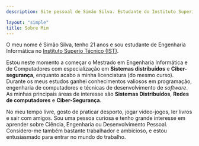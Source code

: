 ```yaml
---
description: Site pessoal de Simão Silva. Estudante do Instituto Superior Técnico

layout: "simple"
title: Sobre Mim
---
```


O meu nome é Simão Silva, tenho 21 anos e sou estudante de Engenharia Informática no [Instituto Superio Técnico (IST)](https://tecnico.ulisboa.pt/pt/).

<pr>

Estou neste momento a começar o Mestrado em Engenharia Informática e de Computadores com especialização em **Sistemas distribuídos** e **Ciber-segurança**, enquanto acabo a minha licenciatura (do mesmo curso). Durante os meus estudos ganhei conhecimentos valiosos em programação, engenharia de computadores e técnicas de desenvolvimento de _software_. As minhas principais áreas de interesse são **Sistemas Distribuídos**, **Redes de computadores** e **Ciber-Segurança**.

<pr>

No meu tempo livre, gosto de praticar desporto, jogar video-jogos, ler livros e sair com amigos. Sou uma pessoa curiosa e tenho grande interesse em aprender sobre Ciência, Engenharia ou Desenvolvimento Pessoal. Considero-me também bastante trabalhador e ambicioso, e estou entusiasmado para entrar no mundo do trabalho.